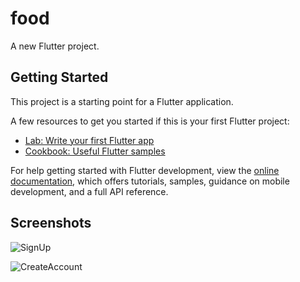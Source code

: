 # food

A new Flutter project.

## Getting Started

This project is a starting point for a Flutter application.

A few resources to get you started if this is your first Flutter project:

- [Lab: Write your first Flutter app](https://docs.flutter.dev/get-started/codelab)
- [Cookbook: Useful Flutter samples](https://docs.flutter.dev/cookbook)

For help getting started with Flutter development, view the
[online documentation](https://docs.flutter.dev/), which offers tutorials,
samples, guidance on mobile development, and a full API reference.

## Screenshots

![SignUp](https://github.com/kshitiz11101/Login-UI-page-AppDev-Cohort-1.0-/assets/110187324/ccf55f5f-f211-40e2-9753-61cfba371f5b)

![CreateAccount](https://github.com/kshitiz11101/Login-UI-page-AppDev-Cohort-1.0-/assets/110187324/c9948543-fce5-4983-a902-96ec312df717)
